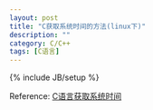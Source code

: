 ```yaml
---
layout: post
title: "C获取系统时间的方法(linux下)"
description: ""
category: C/C++
tags: [C语言]
---
```

{% include JB/setup %}

Reference: [C语言获取系统时间](http://net.pku.edu.cn/~yhf/linux_c/function/04.html)

